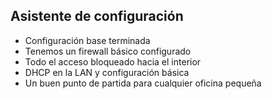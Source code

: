 ## Asistente de configuración

- Configuración base terminada
 - Tenemos un firewall básico configurado
 - Todo el acceso bloqueado hacia el interior
 - DHCP en la LAN y configuración básica
 - Un buen punto de partida para cualquier oficina pequeña
